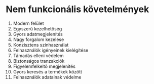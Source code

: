 # Nem funkcionális követelmények

1. Modern felület
2. Egyszerű kezelhetőség
3. Gyors adatmegjelenítés
4. Nagy forgalom kezelése
5. Konzisztens színhasználat
6. Felhasználók igényeinek kielégítése
7. Támadás elleni védelem
8. Biztonságos tranzakciók
9. Figyelemfelkeltő megjelenítés
10. Gyors keresés a termékek között
11. Felhasználók adatainak védelme
